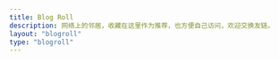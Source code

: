 ```yaml
---
title: Blog Roll
description: 网络上的邻居，收藏在这里作为推荐，也方便自己访问，欢迎交换友链。
layout: "blogroll"
type: "blogroll"
---
```

